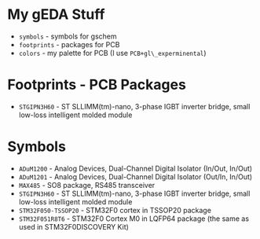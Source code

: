 My gEDA Stuff
=============

* `symbols` - symbols for gschem
* `footprints` - packages for PCB
* `colors` - my palette for PCB (I use `PCB+gl\_experminental`)

Footprints - PCB Packages
=========================

* `STGIPN3H60` - ST SLLIMM(tm)-nano, 3-phase IGBT inverter bridge, small low-loss intelligent molded module

Symbols
=======

* `ADuM1200` - Analog Devices, Dual-Channel Digital Isolator (In/Out, In/Out)
* `ADuM1201` - Analog Devices, Dual-Channel Digital Isolator (Out/In, In/Out)
* `MAX485` - SO8 package, RS485 transceiver
* `STGIPN3H60` - ST SLLIMM(tm)-nano, 3-phase IGBT inverter bridge, small low-loss intelligent molded module
* `STM32F050-TSSOP20` - STM32F0 cortex in TSSOP20 package
* `STM32F051R8T6` - STM32F0 Cortex M0 in LQFP64 package (the same as used in STM32F0DISCOVERY Kit)
